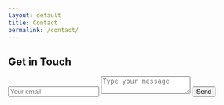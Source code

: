 ```yaml
---
layout: default
title: Contact
permalink: /contact/
---
```


<div id="contact">
    <h2>Get in Touch</h2>
    <div id="contact-form">
            <form action="https://formspree.io/mayabqyv" method="POST">
            <input type="hidden" name="_subject" value="Contact request from Francois Berder's website"/>
            <input type="email" name="_replyto" placeholder="Your email" required>
            <textarea name="message" placeholder="Type your message" required></textarea>
            <button type="submit">Send</button>
        </form>
    </div>
</div>
